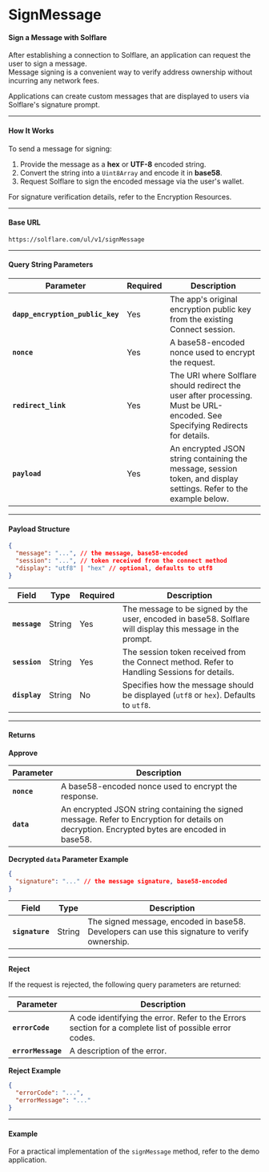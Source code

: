 # SignMessage

#### **Sign a Message with Solflare**

After establishing a connection to Solflare, an application can request the user to sign a message.\
Message signing is a convenient way to verify address ownership without incurring any network fees.

Applications can create custom messages that are displayed to users via Solflare's signature prompt.

***

#### **How It Works**

To send a message for signing:

1. Provide the message as a **hex** or **UTF-8** encoded string.
2. Convert the string into a `Uint8Array` and encode it in **base58**.
3. Request Solflare to sign the encoded message via the user's wallet.

For signature verification details, refer to the Encryption Resources.

***

#### **Base URL**

```plaintext
https://solflare.com/ul/v1/signMessage
```

***

#### **Query String Parameters**

| **Parameter**                    | **Required** | **Description**                                                                                                              |
| -------------------------------- | ------------ | ---------------------------------------------------------------------------------------------------------------------------- |
| **`dapp_encryption_public_key`** | Yes          | The app's original encryption public key from the existing Connect session.                                                  |
| **`nonce`**                      | Yes          | A base58-encoded nonce used to encrypt the request.                                                                          |
| **`redirect_link`**              | Yes          | The URI where Solflare should redirect the user after processing. Must be URL-encoded. See Specifying Redirects for details. |
| **`payload`**                    | Yes          | An encrypted JSON string containing the message, session token, and display settings. Refer to the example below.            |

***

#### **Payload Structure**

```json
{
  "message": "...", // the message, base58-encoded
  "session": "...", // token received from the connect method
  "display": "utf8" | "hex" // optional, defaults to utf8
}
```

| **Field**     | **Type** | **Required** | **Description**                                                                                            |
| ------------- | -------- | ------------ | ---------------------------------------------------------------------------------------------------------- |
| **`message`** | String   | Yes          | The message to be signed by the user, encoded in base58. Solflare will display this message in the prompt. |
| **`session`** | String   | Yes          | The session token received from the Connect method. Refer to Handling Sessions for details.                |
| **`display`** | String   | No           | Specifies how the message should be displayed (`utf8` or `hex`). Defaults to `utf8`.                       |

***

#### **Returns**

**Approve**

| **Parameter** | **Description**                                                                                                                               |
| ------------- | --------------------------------------------------------------------------------------------------------------------------------------------- |
| **`nonce`**   | A base58-encoded nonce used to encrypt the response.                                                                                          |
| **`data`**    | An encrypted JSON string containing the signed message. Refer to Encryption for details on decryption. Encrypted bytes are encoded in base58. |

**Decrypted `data` Parameter Example**

```json
{
  "signature": "..." // the message signature, base58-encoded
}
```

| **Field**       | **Type** | **Description**                                                                               |
| --------------- | -------- | --------------------------------------------------------------------------------------------- |
| **`signature`** | String   | The signed message, encoded in base58. Developers can use this signature to verify ownership. |

***

**Reject**

If the request is rejected, the following query parameters are returned:

| **Parameter**      | **Description**                                                                                        |
| ------------------ | ------------------------------------------------------------------------------------------------------ |
| **`errorCode`**    | A code identifying the error. Refer to the Errors section for a complete list of possible error codes. |
| **`errorMessage`** | A description of the error.                                                                            |

**Reject Example**

```json
{
  "errorCode": "...",
  "errorMessage": "..."
}
```

***

#### **Example**

For a practical implementation of the `signMessage` method, refer to the demo application.
